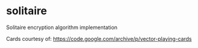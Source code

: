 # solitaire
Solitaire encryption algorithm implementation

Cards courtesy of: https://code.google.com/archive/p/vector-playing-cards